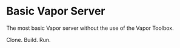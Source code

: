 # Basic Vapor Server

The most basic Vapor server without the use of the Vapor Toolbox. 

Clone. Build. Run. 
